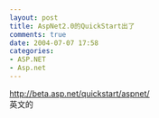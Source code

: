 ```yaml
---
layout: post
title: AspNet2.0的QuickStart出了
comments: true
date: 2004-07-07 17:58
categories:
- ASP.NET
- Asp.net
---
```


<p><a href="http://beta.asp.net/quickstart/aspnet/">http://beta.asp.net/quickstart/aspnet/</a><br />英文的</p>				
